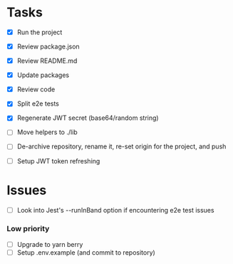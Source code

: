 # Tasks

- [x] Run the project

- [x] Review package.json
- [x] Review README.md
- [x] Update packages
- [x] Review code
- [x] Split e2e tests
- [x] Regenerate JWT secret (base64/random string)
- [ ] Move helpers to ./lib

- [ ] De-archive repository, rename it, re-set origin for the project, and push

- [ ] Setup JWT token refreshing

# Issues

- [ ] Look into Jest's --runInBand option if encountering e2e test issues

### Low priority

- [ ] Upgrade to yarn berry
- [ ] Setup .env.example (and commit to repository)
